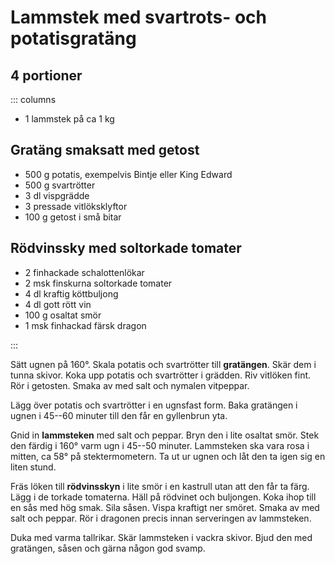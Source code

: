 # Lammstek med svartrots- och potatisgratäng

## 4 portioner

::: columns

-   1 lammstek på ca 1 kg

## Gratäng smaksatt med getost

-   500 g potatis, exempelvis Bintje eller King Edward
-   500 g svartrötter
-   3 dl vispgrädde
-   3 pressade vitlöksklyftor
-   100 g getost i små bitar

## Rödvinssky med soltorkade tomater

-   2 finhackade schalottenlökar
-   2 msk finskurna soltorkade tomater
-   4 dl kraftig köttbuljong
-   4 dl gott rött vin
-   100 g osaltat smör
-   1 msk finhackad färsk dragon

:::

Sätt ugnen på 160°. Skala potatis och svartrötter till **gratängen**. Skär dem i tunna
skivor. Koka upp potatis och svartrötter i grädden. Riv vitlöken fint. Rör i getosten.
Smaka av med salt och nymalen vitpeppar.

Lägg över potatis och svartrötter i en ugnsfast form. Baka gratängen i ugnen i 45--60
minuter till den får en gyllenbrun yta.

Gnid in **lammsteken** med salt och peppar. Bryn den i lite osaltat smör. Stek den färdig
i 160° varm ugn i 45--50 minuter. Lammsteken ska vara rosa i mitten, ca 58° på
stektermometern. Ta ut ur ugnen och låt den ta igen sig en liten stund.

Fräs löken till **rödvinsskyn** i lite smör i en kastrull utan att den får ta färg. Lägg i
de torkade tomaterna. Häll på rödvinet och buljongen. Koka ihop till en sås med hög smak.
Sila såsen. Vispa kraftigt ner smöret. Smaka av med salt och peppar. Rör i dragonen precis
innan serveringen av lammsteken.

Duka med varma tallrikar. Skär lammsteken i vackra skivor. Bjud den med
gratängen, såsen och gärna någon god svamp.
